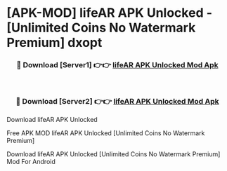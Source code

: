 # [APK-MOD] lifeAR APK Unlocked - [Unlimited Coins No Watermark Premium] dxopt



<div align="center">
<h3>🔴 Download [Server1] 👉👉 <a href="https://momento.my/?title=lifeAR_APK_Unlocked">lifeAR APK Unlocked Mod Apk</a></h3><br>

<h3>🔴 Download [Server2] 👉👉 <a href="https://momento.my/?title=lifeAR_APK_Unlocked">lifeAR APK Unlocked Mod Apk</a></h3>
</div>



Download lifeAR APK Unlocked 

Free APK MOD lifeAR APK Unlocked [Unlimited Coins No Watermark Premium]

Download lifeAR APK Unlocked [Unlimited Coins No Watermark Premium] Mod For Android
